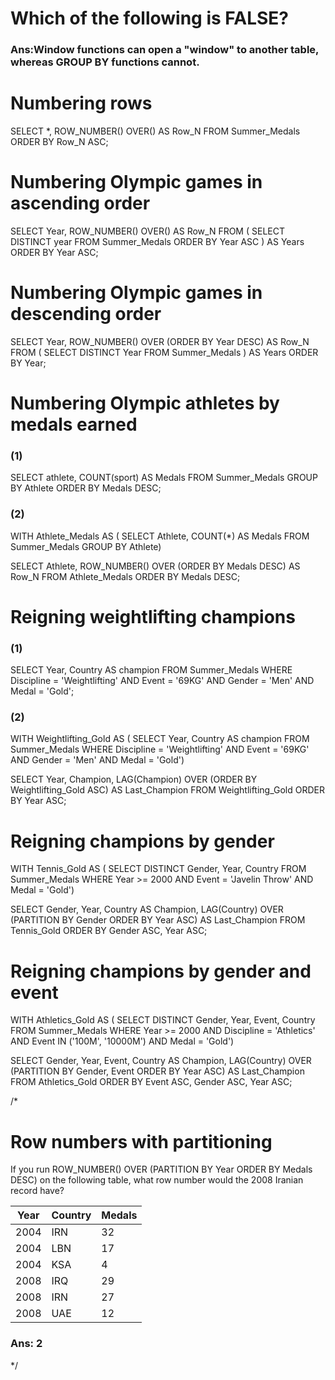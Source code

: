 #  Which of the following is FALSE?
### Ans:Window functions can open a "window" to another table, whereas GROUP BY functions cannot.

# Numbering rows
SELECT
  *,
  ROW_NUMBER() OVER() AS Row_N
FROM Summer_Medals
ORDER BY Row_N ASC;

# Numbering Olympic games in ascending order
SELECT
  Year,
  ROW_NUMBER() OVER() AS Row_N
FROM (
  SELECT DISTINCT year
  FROM Summer_Medals
  ORDER BY Year ASC
) AS Years
ORDER BY Year ASC;

# Numbering Olympic games in descending order
SELECT
  Year,
  ROW_NUMBER() OVER (ORDER BY Year DESC) AS Row_N
FROM (
  SELECT DISTINCT Year
  FROM Summer_Medals
) AS Years
ORDER BY Year;

# Numbering Olympic athletes by medals earned
### (1)
SELECT
  athlete,
  COUNT(sport) AS Medals
FROM Summer_Medals
GROUP BY Athlete
ORDER BY Medals DESC;

### (2)
WITH Athlete_Medals AS (
  SELECT
    Athlete,
    COUNT(*) AS Medals
  FROM Summer_Medals
  GROUP BY Athlete)

SELECT
  Athlete,
  ROW_NUMBER() OVER (ORDER BY Medals DESC) AS Row_N
FROM Athlete_Medals
ORDER BY Medals DESC;

# Reigning weightlifting champions
### (1)
SELECT
  Year,
  Country AS champion
FROM Summer_Medals
WHERE
  Discipline = 'Weightlifting' AND
  Event = '69KG' AND
  Gender = 'Men' AND
  Medal = 'Gold';

### (2)
WITH Weightlifting_Gold AS (
  SELECT
    Year,
    Country AS champion
  FROM Summer_Medals
  WHERE
    Discipline = 'Weightlifting' AND
    Event = '69KG' AND
    Gender = 'Men' AND
    Medal = 'Gold')

SELECT
  Year, Champion,
  LAG(Champion) OVER
    (ORDER BY Weightlifting_Gold ASC) AS Last_Champion
FROM Weightlifting_Gold
ORDER BY Year ASC;

# Reigning champions by gender
WITH Tennis_Gold AS (
  SELECT DISTINCT
    Gender, Year, Country
  FROM Summer_Medals
  WHERE
    Year >= 2000 AND
    Event = 'Javelin Throw' AND
    Medal = 'Gold')

SELECT
  Gender, Year,
  Country AS Champion,
  LAG(Country) OVER (PARTITION BY Gender
                         ORDER BY Year ASC) AS Last_Champion
FROM Tennis_Gold
ORDER BY Gender ASC, Year ASC;

# Reigning champions by gender and event
WITH Athletics_Gold AS (
  SELECT DISTINCT
    Gender, Year, Event, Country
  FROM Summer_Medals
  WHERE
    Year >= 2000 AND
    Discipline = 'Athletics' AND
    Event IN ('100M', '10000M') AND
    Medal = 'Gold')

SELECT
  Gender, Year, Event,
  Country AS Champion,
  LAG(Country) OVER (PARTITION BY Gender, Event
            ORDER BY Year ASC) AS Last_Champion
FROM Athletics_Gold
ORDER BY Event ASC, Gender ASC, Year ASC;


/*
# Row numbers with partitioning

If you run ROW_NUMBER() OVER (PARTITION BY Year ORDER BY Medals DESC) on the following table, what row number would the 2008 Iranian record have?

| Year | Country | Medals |
|------|---------|--------|
| 2004 | IRN     | 32     |
| 2004 | LBN     | 17     |
| 2004 | KSA     | 4      |
| 2008 | IRQ     | 29     |
| 2008 | IRN     | 27     |
| 2008 | UAE     | 12     |

### Ans: 2
*/